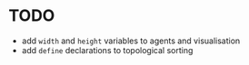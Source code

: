 # TODO
- add `width` and `height` variables to agents and visualisation
- add `define` declarations to topological sorting
